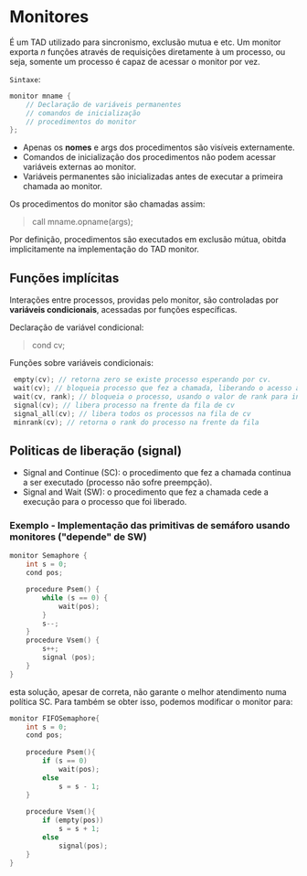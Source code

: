 # Monitores
É um TAD utilizado para sincronismo, exclusão mutua e etc.
Um monitor exporta $n$ funções através de requisições diretamente à um processo, ou seja, somente um processo é capaz de acessar o monitor por vez.

`Sintaxe`: 
```c
monitor mname {
    // Declaração de variáveis permanentes
    // comandos de inicialização
    // procedimentos do monitor
};
```

- Apenas os **nomes** e args dos procedimentos são visíveis externamente.
- Comandos de inicialização dos procedimentos não podem acessar variáveis externas ao monitor.
- Variáveis permanentes são inicializadas antes de executar a primeira chamada ao monitor. 

Os procedimentos do monitor são chamadas assim:

> call mname.opname(args);

Por definição, procedimentos são executados em exclusão mútua, obitda implicitamente na implementação do TAD monitor.

## Funções implícitas
Interações entre processos, providas pelo monitor, são controladas por **variáveis condicionais**, acessadas por funções específicas.

Declaração de variável condicional:

> cond cv;

Funções sobre variáveis condicionais:
```c
 empty(cv); // retorna zero se existe processo esperando por cv.
 wait(cv); // bloqueia processo que fez a chamada, liberando o acesso ao monitor
 wait(cv, rank); // bloqueia o processo, usando o valor de rank para inserir na fila
 signal(cv); // libera processo na frente da fila de cv
 signal_all(cv); // libera todos os processos na fila de cv
 minrank(cv); // retorna o rank do processo na frente da fila
```

## Politicas de liberação (signal)
- Signal and Continue (SC): o procedimento que fez a chamada continua a ser executado (processo não sofre preempção).
- Signal and Wait (SW): o procedimento que fez a chamada cede a execução para o processo que foi liberado.

### Exemplo - Implementação das primitivas de semáforo usando monitores ("depende" de SW)
```c
monitor Semaphore {
    int s = 0;
    cond pos;

    procedure Psem() {
        while (s == 0) {
            wait(pos);
        }
        s--;
    }
    procedure Vsem() {
        s++;
        signal (pos);
    }
}
```

esta solução, apesar de correta, não garante o melhor atendimento numa política SC. Para também se obter isso, podemos modificar o monitor para:

```c
monitor FIFOSemaphore{
	int s = 0;
	cond pos;
	
	procedure Psem(){
		if (s == 0)
			wait(pos);
		else
			s = s - 1;
	}
	
	procedure Vsem(){
		if (empty(pos))
			s = s + 1;
		else
			signal(pos);
	}
}
```

